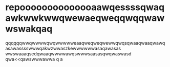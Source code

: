 # repoooooooooooooaawqessssqwaqawkwwkwwqwewaeqweqqwqqwawwswakqaq
qqqqqqwwqwwwwqwqwwwwweaaqweqweqwewwqwqsqwaaqwaaqwawqasawasssswwwqakwzwwaszkewwwwwwasaqawasas
wwswaaaqsedqwaaqwwwwawqswwwsaasasqwqwaswasd
qwa<<qawswwwawwa
q
a
